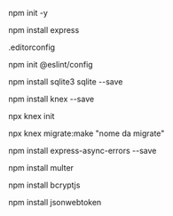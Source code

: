 npm init -y

npm install express

.editorconfig

npm init @eslint/config

npm install sqlite3 sqlite --save

npm install knex --save

npx knex init

npx knex migrate:make "nome da migrate"

npm install express-async-errors --save

npm install multer

npm install bcryptjs

npm install jsonwebtoken
